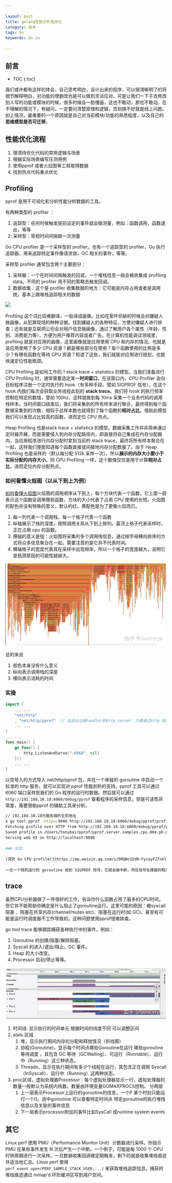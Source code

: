 ```yaml
---

layout: post
title: golang性能分析及优化
category: 技术
tags: Go
keywords: Go io

---
```


## 前言

* TOC
{:toc}

我们或许都有这样的体会，自己思考明白，设计出来的程序，可以很清晰明了的将细节解释明白，对功能的增删改也是可以做到灵活应对。可是让我们一下子去修改别人写的功能或模块的时候，很多时候会一脸懵逼，这也不敢动，那也不敢动，在不理解的情况下，有疑问，一定要问清楚原理和逻辑，否则搞不好就是线上问题。如上情况，最重要的一个原因就是自己对当前模块/功能的熟悉程度，以及自己的**思维模型是否可迁移**。

## 性能优化流程

1. 理清待优化代码的常用逻辑与场景
2. 根据实际场景编写压测用例
3. 使用pprof 或者火焰图等工具取得数据
4. 找到热点代码重点优化

## Profiling

pprof 是用于可视化和分析性能分析数据的工具。

有两种类型的 profiler ：
1. 追踪型：任何时候触发提前设定的事件就会做测量，例如：函数调用，函数退出，等等
2. 采样型：常规时间间隔做一次测量

Go CPU profiler 是一个采样型的 profiler。也有一个追踪型的 profiler，Go 执行追踪器，用来追踪特定事件像请求锁，GC 相关的事件，等等。

采样型 profiler 通常包含两个主要部分：

1. 采样器：一个在时间间隔触发的回调，一个堆栈信息一般会被收集成 profiling data。不同的 profiler 用不同的策略去触发回调。
2. 数据收集：这个是 profiler 收集数据的地方：它可能是内存占用或者是调用统，基本上跟堆栈追踪相关的数据

![](/public/upload/go/pprof.png)

Profiling 这个词比较难翻译，一般译成画像。比如在案件侦破的时候会对嫌疑人做画像，从犯罪现场的种种证据，找到嫌疑人的各种特征，方便对嫌疑人进行排查；还有就是互联网公司会对用户信息做画像，通过了解用户各个属性（年龄、性别、消费能力等），方便为用户推荐内容或者广告。在计算机性能调试领域里，profiling 就是对应用的画像，这里画像就是应用使用 CPU 和内存的情况。也就是说应用使用了多少 CPU 资源？都是哪些部分在使用？每个函数使用的比例是多少？有哪些函数在等待 CPU 资源？知道了这些，我们就能对应用进行规划，也能快速定位性能瓶颈。

CPU Profiling 是如何工作的？stack trace + statistics 的模型。当我们准备进行 CPU Profiling 时，通常需要选定某一**时间窗口**，在该窗口内，CPU Profiler 会向目标程序注册一个定时执行的 hook（有多种手段，譬如 SIGPROF 信号），在这个 hook 内我们每次会获取业务线程此刻的 **stack trace**。我们将 hook 的执行频率控制在特定的数值，譬如 100hz，这样就做到每 10ms 采集一个业务代码的调用栈样本。当时间窗口结束后，我们将采集到的所有样本进行聚合，最终得到每个函数被采集到的次数，相较于总样本数也就得到了每个函数的**相对占比**。借助此模型我们可以发现占比较高的函数，进而定位 CPU 热点。

Heap Profiling 也是stack trace + statistics 的模型。数据采集工作并非简单通过定时器开展，而是需要侵入到内存分配路径内，即直接将自己集成在内存分配器内，当应用程序进行内存分配时拿到当前的 stack trace，最终将所有样本聚合在一起，这样我们便能知道每个函数直接或间接地内存分配数量了。由于 Heap Profiling 也是采样的（默认每分配 512k 采样一次），所以**展示的内存大小要小于实际分配的内存大小**。同 CPU Profiling 一样，这个数值仅仅是用于计算**相对占比**，进而定位内存分配热点。



### 如何看懂火焰图（以从下到上为例）

[如何看懂火焰图](https://cloud.tencent.com/developer/article/1873597)火焰图的调用顺序从下到上，每个方块代表一个函数，它上面一层表示这个函数会调用哪些函数，方块的大小代表了占用 CPU 使用的长短。火焰图的配色并没有特殊的意义，默认的红、黄配色是为了更像火焰而已。
1. 每一列代表一个调用栈，每一个格子代表一个函数
2. 纵轴展示了栈的深度，按照调用关系从下到上排列。最顶上格子代表采样时，正在占用 cpu 的函数。
3. 横轴的意义是指：火焰图将采集的多个调用栈信息，通过按字母横向排序的方式将众多信息聚合在一起。需要注意的是它并不代表时间。
4. 横轴格子的宽度代表其在采样中出现频率，所以一个格子的宽度越大，说明它是瓶颈原因的可能性就越大。

![](/public/upload/go/flame_graph.jpg)

总的来说

1. 颜色本身没有什么意义
2. 纵向表示调用栈的深度
3. 横向表示消耗的时间

### 实操

```go
import (
    ... ...
    "net/http"
    _ "net/http/pprof"  // 会自动注册handler到http server，方便通过http 接口获取程序运行采样报告
    ... ...
)
... ...
func main() {
    go func() {
        http.ListenAndServe(":6060", nil)
    }()
    ... ...
}

```
以空导入的方式导入 net/http/pprof 包，并在一个单独的 goroutine 中启动一个标准的 http 服务，就可以实现对 pprof 性能剖析的支持。pprof 工具可以通过 6060 端口采样到我们的 Go 程序的运行时数据。然后就可以通过 `http://192.168.10.18:6060/debug/pprof` 查看程序的采样信息，但是可读性非常差，需要借助pprof 的辅助工具来分析。


```sh
// 192.168.10.18为服务端的主机地址
$ go tool pprof -http=:9090 http://192.168.10.18:6060/debug/pprof/profile?seconds=30
Fetching profile over HTTP from http://192.168.10.18:6060/debug/pprof/profile
Saved profile in /Users/tonybai/pprof/pprof.server.samples.cpu.004.pb.gz
Serving web UI on http://localhost:9090

### 实现

[深究 Go CPU profiler](https://mp.weixin.qq.com/s/DRQWcU2dN-FycoyFZfnklA)在Linux中，Go runtime 使用setitimer/timer_create/timer_settime API 来设置 SIGPROF 信号处理器。这个处理器在runtime.SetCPUProfileRate 控制的周期内被触发，默认为100Mz（10ms）。一旦 pprof.StartCPUProfile 被调用，Go runtime 就会在特定的时间间隔产生SIGPROF 信号。内核向应用程序中的一个运行线程发送 SIGPROF 信号。**由于 Go 使用非阻塞式 I/O，等待 I/O 的 goroutines 不被计算为运行**，Go CPU profiler 不捕获这些。顺便提一下：这是实现 fgprof 的基本原因。fgprof 使用 runtime.GoroutineProfile来获得等待和非等待的 goroutines 的 profile 数据。

一旦一个随机运行的 goroutine 收到 SIGPROF 信号，它就会被中断，然后信号处理器的程序开始运行。被中断的 goroutine 的堆栈追踪在这个信号处理器的上下文中被检索出来，然后和当前的 profiler 标签一起被保存到一个无锁的日志结构中（每个捕获的堆栈追踪都可以和一个自定义的标签相关联，你可以用这些标签在以后做过滤）。这个特殊的无锁结构被命名为 profBuf ，它被定义在 runtime/profbuf.go 中，它是一个单一写、单一读的无锁环形缓冲 结构，与这里发表的结构相似。writer 是 profiler 的信号处理器，reader 是一个 goroutine(profileWriter)，定期读取这个缓冲区的数据，并将结果汇总到最终的 hashmap。这个最终的 hashmap 结构被命名为 profMap，并在 runtime/pprof/map.go中定义。PS：goroutine 堆栈信息 ==> sigProfHandler ==write==> profBuf ==read==> profWriter ==> profMap
```

## trace

虽然CPU分析器做了一件很好的工作，告诉你什么函数占用了最多的CPU时间，但它并不能帮助你确定是什么阻止了goroutine运行。这里可能的原因：被syscall阻塞 、阻塞在共享内存(channel/mutex etc)、阻塞在运行时(如 GC)、甚至有可能是运行时调度器不工作导致的。这种问题使用pprof很难排查。

go tool trace 能够跟踪捕获各种执行中的事件，例如：
1. Goroutine 的创建/阻塞/解除阻塞。
2. Syscall 的进入/退出/阻止，GC 事件。
3. Heap 的大小改变。
4. Processor 启动/停止等等。

![](/public/upload/go/trace_view.jpg)

1. 时间线: 显示执行的时间单元 根据时间的纬度不同 可以调整区间
2. stats 区域
    1. 堆，显示执行期间内存的分配和释放情况（折线图）
    2. 协程(Goroutine)，显示每个时间点哪些Goroutine在运行 哪些goroutine等待调度 ，其包含 GC 等待（GCWaiting）、可运行（Runnable）、运行中（Running）这三种状态。
    3. Threads，显示在执行期间有多少个线程在运行，其包含正在调用 Syscall（InSyscall）、运行中（Running）这两种状态。
3. proc区域，虚拟处理器Processor：每个虚拟处理器显示一行，虚拟处理器的数量一般默认为系统内核数。数量由环境变量GOMAXPROCS控制。 分两层
    1. 上一层表示Processor上运行的goroutine的信息，一个P 某个时刻只能运行一个G，选中goroutine 可以查看特定时间点 特定goroutine的执行堆栈信息以及关联的事件信息
    2. 下一层表示processor附加的事件比如SysCall 或runtime system events

## 其它

Linux perf 使用 PMU（Performance Monitor Unit）计数器进行采样。你指示 PMU 在某些事件发生 N 次后产生一个中断。一个例子，可能是每 1000 个 CPU 时钟周期进行一次采样。一旦数据收集回调被定期触发，剩下的就是收集堆栈痕迹并适当地汇总。Linux perf 使用 `perf_event_open(PERF_SAMPLE_STACK_USER,...)` 来获取堆栈追踪信息。捕获的堆栈痕迹通过 mmap'd 环形缓冲区写到用户空间。
